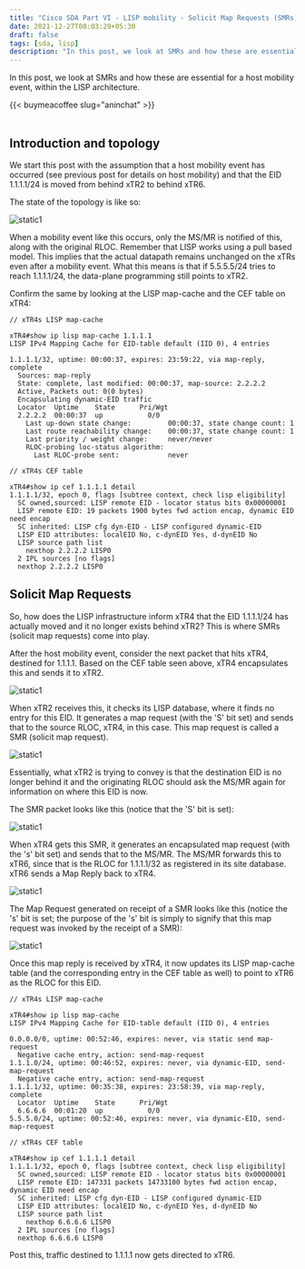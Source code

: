 ```yaml
---
title: "Cisco SDA Part VI - LISP mobility - Solicit Map Requests (SMRs)"
date: 2021-12-27T08:03:29+05:30
draft: false
tags: [sda, lisp]
description: "In this post, we look at SMRs and how these are essential for a host mobility event, within the LISP architecture."
---
```

In this post, we look at SMRs and how these are essential for a host mobility event, within the LISP architecture.
<!--more-->
{{< buymeacoffee slug="aninchat" >}}  
<br />
## Introduction and topology

We start this post with the assumption that a host mobility event has occurred (see previous post for details on host mobility) and that the EID 1.1.1.1/24 is moved from behind xTR2 to behind xTR6. 


The state of the topology is like so:

![static1](/images/cisco/sda_6/smr_1.jpg)




When a mobility event like this occurs, only the MS/MR is notified of this, along with the original RLOC. Remember that LISP works using a pull based model. This implies that the actual datapath remains unchanged on the xTRs even after a mobility event. What this means is that if 5.5.5.5/24 tries to reach 1.1.1.1/24, the data-plane programming still points to xTR2. 


Confirm the same by looking at the LISP map-cache and the CEF table on xTR4:

```
// xTR4s LISP map-cache

xTR4#show ip lisp map-cache 1.1.1.1
LISP IPv4 Mapping Cache for EID-table default (IID 0), 4 entries

1.1.1.1/32, uptime: 00:00:37, expires: 23:59:22, via map-reply, complete
  Sources: map-reply
  State: complete, last modified: 00:00:37, map-source: 2.2.2.2
  Active, Packets out: 0(0 bytes)
  Encapsulating dynamic-EID traffic
  Locator  Uptime    State      Pri/Wgt
  2.2.2.2  00:00:37  up           0/0  
    Last up-down state change:         00:00:37, state change count: 1
    Last route reachability change:    00:00:37, state change count: 1
    Last priority / weight change:     never/never
    RLOC-probing loc-status algorithm:
      Last RLOC-probe sent:            never

// xTR4s CEF table

xTR4#show ip cef 1.1.1.1 detail 
1.1.1.1/32, epoch 0, flags [subtree context, check lisp eligibility]
  SC owned,sourced: LISP remote EID - locator status bits 0x00000001
  LISP remote EID: 19 packets 1900 bytes fwd action encap, dynamic EID need encap
  SC inherited: LISP cfg dyn-EID - LISP configured dynamic-EID
  LISP EID attributes: localEID No, c-dynEID Yes, d-dynEID No
  LISP source path list
    nexthop 2.2.2.2 LISP0
  2 IPL sources [no flags]
  nexthop 2.2.2.2 LISP0
```




## Solicit Map Requests

So, how does the LISP infrastructure inform xTR4 that the EID 1.1.1.1/24 has actually moved and it no longer exists behind xTR2? This is where SMRs (solicit map requests) come into play. 


After the host mobility event, consider the next packet that hits xTR4, destined for 1.1.1.1. Based on the CEF table seen above, xTR4 encapsulates this and sends it to xTR2. 

![static1](/images/cisco/sda_6/smr_2.jpg)




When xTR2 receives this, it checks its LISP database, where it finds no entry for this EID. It generates a map request (with the 'S' bit set) and sends that to the source RLOC, xTR4, in this case. This map request is called a SMR (solicit map request). 

![static1](/images/cisco/sda_6/smr_3.jpg)






Essentially, what xTR2 is trying to convey is that the destination EID is no longer behind it and the originating RLOC should ask the MS/MR again for information on where this EID is now. 



The SMR packet looks like this (notice that the 'S' bit is set):

![static1](/images/cisco/sda_6/smr_4.jpg)




When xTR4 gets this SMR, it generates an encapsulated map request (with the 's' bit set) and sends that to the MS/MR. The MS/MR forwards this to xTR6, since that is the RLOC for 1.1.1.1/32 as registered in its site database. xTR6 sends a Map Reply back to xTR4.

![static1](/images/cisco/sda_6/smr_5.jpg)




The Map Request generated on receipt of a SMR looks like this (notice the 's' bit is set; the purpose of the 's' bit is simply to signify that this map request was invoked by the receipt of a SMR):

![static1](/images/cisco/sda_6/smr_6.jpg)




Once this map reply is received by xTR4, it now updates its LISP map-cache table (and the corresponding entry in the CEF table as well) to point to xTR6 as the RLOC for this EID. 

```
// xTR4s LISP map-cache

xTR4#show ip lisp map-cache 
LISP IPv4 Mapping Cache for EID-table default (IID 0), 4 entries

0.0.0.0/0, uptime: 00:52:46, expires: never, via static send map-request
  Negative cache entry, action: send-map-request
1.1.1.0/24, uptime: 00:46:52, expires: never, via dynamic-EID, send-map-request
  Negative cache entry, action: send-map-request
1.1.1.1/32, uptime: 00:35:38, expires: 23:58:39, via map-reply, complete
  Locator  Uptime    State      Pri/Wgt
  6.6.6.6  00:01:20  up           0/0  
5.5.5.0/24, uptime: 00:52:46, expires: never, via dynamic-EID, send-map-request

// xTR4s CEF table

xTR4#show ip cef 1.1.1.1 detail
1.1.1.1/32, epoch 0, flags [subtree context, check lisp eligibility]
  SC owned,sourced: LISP remote EID - locator status bits 0x00000001
  LISP remote EID: 147331 packets 14733100 bytes fwd action encap, dynamic EID need encap
  SC inherited: LISP cfg dyn-EID - LISP configured dynamic-EID
  LISP EID attributes: localEID No, c-dynEID Yes, d-dynEID No
  LISP source path list
    nexthop 6.6.6.6 LISP0
  2 IPL sources [no flags]
  nexthop 6.6.6.6 LISP0
```




Post this, traffic destined to 1.1.1.1 now gets directed to xTR6.